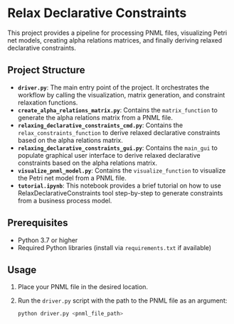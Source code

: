 # Relax Declarative Constraints

This project provides a pipeline for processing PNML files, visualizing Petri net models, creating alpha relations matrices, and finally deriving relaxed declarative constraints.

## Project Structure

- **`driver.py`**: The main entry point of the project. It orchestrates the workflow by calling the visualization, matrix generation, and constraint relaxation functions.
- **`create_alpha_relations_matrix.py`**: Contains the `matrix_function` to generate the alpha relations matrix from a PNML file.
- **`relaxing_declarative_constraints_cmd.py`**: Contains the `relax_constraints_function` to derive relaxed declarative constraints based on the alpha relations matrix.
- **`relaxing_declarative_constraints_gui.py`**: Contains the `main_gui` to populate graphical user interface to derive relaxed declarative constraints based on the alpha relations matrix.
- **`visualize_pnml_model.py`**: Contains the `visualize_function` to visualize the Petri net model from a PNML file.
- **`tutorial.ipynb`**: This notebook provides a brief tutorial on how to use RelaxDeclarativeConstraints tool step-by-step to generate constraints from a business process model.
## Prerequisites

- Python 3.7 or higher
- Required Python libraries (install via `requirements.txt` if available)

## Usage

1. Place your PNML file in the desired location.
2. Run the `driver.py` script with the path to the PNML file as an argument:

   ```bash
   python driver.py <pnml_file_path>